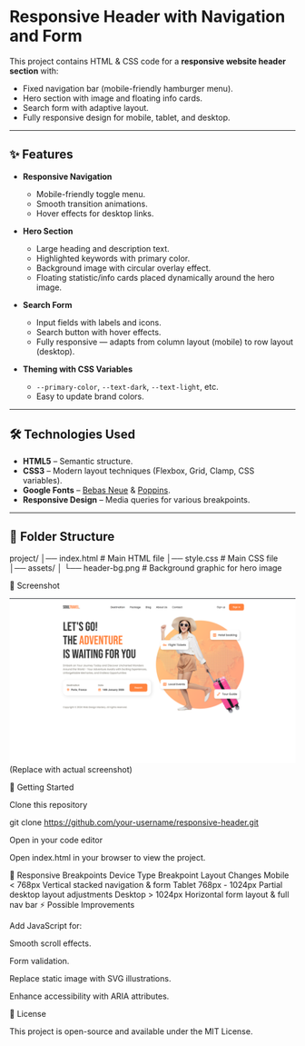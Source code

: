 # Responsive Header with Navigation and Form

This project contains HTML & CSS code for a **responsive website header section** with:
- Fixed navigation bar (mobile-friendly hamburger menu).
- Hero section with image and floating info cards.
- Search form with adaptive layout.
- Fully responsive design for mobile, tablet, and desktop.

---

## ✨ Features

- **Responsive Navigation**
  - Mobile-friendly toggle menu.
  - Smooth transition animations.
  - Hover effects for desktop links.

- **Hero Section**
  - Large heading and description text.
  - Highlighted keywords with primary color.
  - Background image with circular overlay effect.
  - Floating statistic/info cards placed dynamically around the hero image.

- **Search Form**
  - Input fields with labels and icons.
  - Search button with hover effects.
  - Fully responsive — adapts from column layout (mobile) to row layout (desktop).

- **Theming with CSS Variables**
  - `--primary-color`, `--text-dark`, `--text-light`, etc.
  - Easy to update brand colors.

---

## 🛠 Technologies Used

- **HTML5** – Semantic structure.
- **CSS3** – Modern layout techniques (Flexbox, Grid, Clamp, CSS variables).
- **Google Fonts** – [Bebas Neue](https://fonts.google.com/specimen/Bebas+Neue) & [Poppins](https://fonts.google.com/specimen/Poppins).
- **Responsive Design** – Media queries for various breakpoints.

---

## 📂 Folder Structure

project/
│── index.html # Main HTML file
│── style.css # Main CSS file
│── assets/
│ └── header-bg.png # Background graphic for hero image

📸 Screenshot

![alt text](image.png)
(Replace with actual screenshot)

🚀 Getting Started

Clone this repository

git clone https://github.com/your-username/responsive-header.git


Open in your code editor

Open index.html in your browser to view the project.

📱 Responsive Breakpoints
Device Type	Breakpoint	Layout Changes
Mobile	< 768px	Vertical stacked navigation & form
Tablet	768px - 1024px	Partial desktop layout adjustments
Desktop	> 1024px	Horizontal form layout & full nav bar
⚡ Possible Improvements

Add JavaScript for:

Smooth scroll effects.

Form validation.

Replace static image with SVG illustrations.

Enhance accessibility with ARIA attributes.

📄 License

This project is open-source and available under the MIT License.